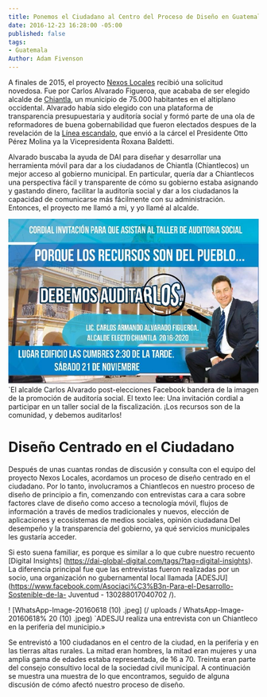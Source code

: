 ```yaml
---
title: Ponemos el Ciudadano al Centro del Proceso de Diseño en Guatemala
date: 2016-12-23 16:28:00 -05:00
published: false
tags:
- Guatemala
Author: Adam Fivenson
---
```


A finales de 2015, el proyecto [Nexos Locales](http://www.dai.com/our-work/projects/guatemala-nexos-locales) recibió una solicitud novedosa. Fue por Carlos Alvarado Figueroa, que acababa de ser elegido alcalde de [Chiantla](https://goo.gl/maps/5vfAjrmthUM2), un municipio de 75.000 habitantes en el altiplano occidental. Alvarado había sido elegido con una plataforma de transparencia presupuestaria y auditoría social y formó parte de una ola de reformadores de buena gobernabilidad que fueron electados despues de la revelación de la [Línea escandalo](http://www.insightcrime.org/news-analysis/), que envió a la cárcel el Presidente Otto Pérez Molina ya la Vicepresidenta Roxana Baldetti. 

Alvarado buscaba la ayuda de DAI para diseñar y desarrollar una herramienta móvil para dar a los ciudadanos de Chiantla (Chiantlecos) un mejor acceso al gobierno municipal. En particular, quería dar a Chiantlecos una perspectiva fácil y transparente de cómo su gobierno estaba asignando y gastando dinero, facilitar la auditoría social y dar a los ciudadanos la capacidad de comunicarse más fácilmente con su administración. Entonces, el proyecto me llamó a mi, y yo llamé al alcalde.

![Audit.jpg](/uploads/audit.jpg)
`El alcalde Carlos Alvarado post-elecciones Facebook bandera de la imagen de la promoción de auditoría social. El texto lee: Una invitación cordial a participar en un taller social de la fiscalización. ¡Los recursos son de la comunidad, y debemos auditarlos!

<!--more-->

# Diseño Centrado en el Ciudadano

Después de unas cuantas rondas de discusión y consulta con el equipo del proyecto Nexos Locales, acordamos un proceso de diseño centrado en el ciudadano. Por lo tanto, involucramos a Chiantlecos en nuestro proceso de diseño de principio a fin, comenzando con entrevistas cara a cara sobre factores clave de diseño como acceso a tecnología móvil, flujos de información a través de medios tradicionales y nuevos, elección de aplicaciones y ecosistemas de medios sociales, opinión ciudadana Del desempeño y la transparencia del gobierno, ya qué servicios municipales les gustaría acceder.

Si esto suena familiar, es porque es similar a lo que cubre nuestro recuento [Digital Insights] (https://dai-global-digital.com/tags/?tag=digital-insights). La diferencia principal fue que las entrevistas fueron realizadas por un socio, una organización no gubernamental local llamada [ADESJU] (https://www.facebook.com/Asociaci%C3%B3n-Para-el-Desarrollo-Sostenible-de-la- Juventud - 130288017040702 /).

! [WhatsApp-Image-20160618 (10) .jpeg] (/ uploads / WhatsApp-Image-20160618% 20 (10) .jpeg)
`ADESJU realiza una entrevista con un Chiantleco en la periferia del municipio.»

Se entrevistó a 100 ciudadanos en el centro de la ciudad, en la periferia y en las tierras altas rurales. La mitad eran hombres, la mitad eran mujeres y una amplia gama de edades estaba representada, de 16 a 70. Treinta eran parte del consejo consultivo local de la sociedad civil municipal. A continuación se muestra una muestra de lo que encontramos, seguido de alguna discusión de cómo afectó nuestro proceso de diseño.

<Script id = "infogram_0_77b964f2-843a-45a3-b683-b1ff4cae7418" title = "Encuesta ciudadana de Chiantla" src = "// e.infogr.am/js/dist/embed.js?38B" type = "text / javascript" > </ Script>

# Observaciones clave y discusión

* Había una gran cantidad de teléfonos inteligentes. Si bien esto no es una muestra científicamente representativa, nos sorprendió que el 58 por ciento de nuestros entrevistados tuviera uno. Los teléfonos inteligentes sesgada urbanos, probablemente debido al costo y la accesibilidad. Esto nos da la confianza de que hay un mercado para una herramienta accesible a través de teléfonos inteligentes. Elegimos crear una aplicación a través de una página web móvil primero, porque los datos están en una prima y queríamos limitar la cantidad de datos que la gente necesitaba descargar cada vez que utilizaban la herramienta. Ciertamente habrá desafíos (conseguir que la gente lo descargue en primer lugar, asegurándose de que tengan suficiente espacio en sus teléfonos), pero estoy seguro de que trabajando con nuestros socios municipales y de la sociedad civil, podemos enfrentar estos desafíos.

* Facebook y WhatsApp fueron enormemente populares y se accedieron principalmente a través de móviles. Estaremos buscando maneras de aprovechar ambas cosas. Actualmente, uno de los cuatro componentes clave es un enlace directo a la página de Facebook del municipio, que se actualiza con información, eventos y fotos varias veces al día. Dada su popularidad, vemos esto como un foro viable para crear más participación ciudadana. Por supuesto que no todo el mundo tiene acceso a Facebook, por lo que en el futuro estaremos buscando maneras de involucrar a esa población a través de textos y eventos en vivo.
* Cuando se le preguntó, la funcionalidad más solicitada era la transparencia del presupuesto. Éste será un componente central de nuestro producto final, y hemos estado trabajando estrechamente con el [sistema de datos de gastos y presupuestos municipales de Guatemala] (http://portalgl.minfin.gob.gt/Paginas/PortalGobiernosLocales.aspx) a través del Ministerio de Hacienda [Oficina de Asistencia Financiera Municipal] (http://www.minfin.gob.gt/index.php/noticias-minfin-2014/1707-19-la-direccion-de-asistencia-a-la-administracion -financiera-municipal-daafim-habilita-oficinas-de-atencion-para-municipalidades) (DAAFIM por su nombre en español). En mi opinión, es el elemento más importante del sistema, aunque cuando lo estamos promoviendo a los ciudadanos probablemente nos centraremos principalmente en la función de notificación de problemas, al igual que el municipio de [Mixco] (https: // goo. Gl / maps / 3kcptFFKe2S2) hizo con su nueva aplicación [e-governance] (http://www.mixcoapp.com/).

# ¿A dónde seguir?

Estamos avanzando con un equipo de diseño técnico y desarrollo en la Ciudad de Guatemala. Originalmente esperaba encontrar un equipo en Chiantla, Huehuetenango o Quetzaltenango (donde se basa Nexos Locales), y aunque hay algunos desarrolladores de software en Esas áreas de las Tierras Altas Occidentales, terminamos encontrando un excelente equipo con la experiencia de [tecnología cívica] (http://www.govtech.com/civic/What-is-Civic-Tech.html) en la Ciudad de Guatemala. Están dirigidos por gente muy inteligente en [Explico Analytics] (http://explicoanalytics.com/) y [Ludiverse] (http://www.ludiverse.net/). En términos de desarrollo de la capacidad local, Alvarado contrató a un estudiante de ciencias de la computación local como nuestro contacto principal, y hemos estado trabajando con él para involucrar más a Chiantla en el proceso de diseño. Actualmente dirige un concurso para crowdsource con un nombre local para la aplicación (el título de trabajo es MiMuni), planeando dos rondas de pruebas de usuarios en febrero, trabajando con nuestros socios en el municipio en un plan de comunicación y divulgación, y con el objetivo de lanzar En Mayo. ¡Manténganse al tanto!

! [Archivo_0011.jpeg] (/ uploads / Archivo_0011.jpeg)
El alcalde Alvarado anuncia la aplicación al público en la iluminación del árbol de Navidad de Chiantla el 8 de diciembre.
